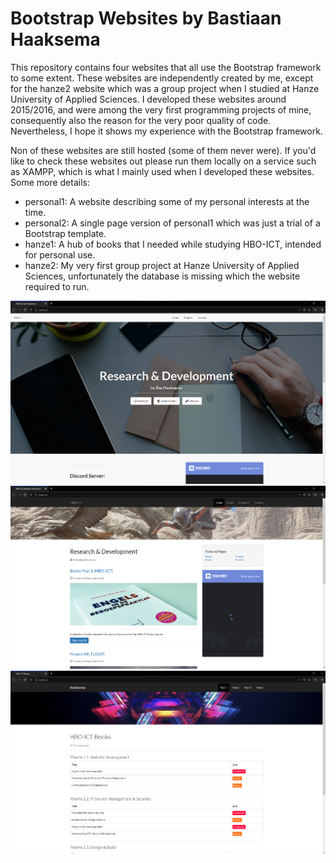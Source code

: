# Bootstrap Websites by Bastiaan Haaksema
This repository contains four websites that all use the Bootstrap framework to some extent. These websites are independently created by me, except for the hanze2 website which was a group project when I studied at Hanze University of Applied Sciences. I developed these websites around 2015/2016, and were among the very first programming projects of mine, consequently also the reason for the very poor quality of code. Nevertheless, I hope it shows my experience with the Bootstrap framework.

Non of these websites are still hosted (some of them never were). If you'd like to check these websites out please run them locally on a service such as XAMPP, which is what I mainly used when I developed these websites. Some more details:
- personal1: A website describing some of my personal interests at the time.
- personal2: A single page version of personal1 which was just a trial of a Bootstrap template.
- hanze1: A hub of books that I needed while studying HBO-ICT, intended for personal use.
- hanze2: My very first group project at Hanze University of Applied Sciences, unfortunately the database is missing which the website required to run.

![personal2](/screenshots/personal2.png)
![personal1](/screenshots/personal1.png)
![hanze1](/screenshots/hanze1.png)
